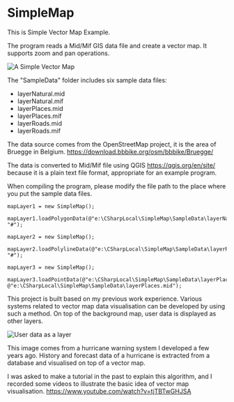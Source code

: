 # SimpleMap
This is Simple Vector Map Example.

The program reads a Mid/Mif GIS data file and create a vector map. It supports zoom and pan operations.

![A Simple Vector Map](https://demo-01.s3-ap-southeast-2.amazonaws.com/SimpleMapDemo.jpg)

The "SampleData" folder includes six sample data files:
* layerNatural.mid
* layerNatural.mif
* layerPlaces.mid
* layerPlaces.mif
* layerRoads.mid
* layerRoads.mif

The data source comes from the OpenStreetMap project, it is the area of Bruegge in Belgium. 
https://download.bbbike.org/osm/bbbike/Bruegge/

The data is converted to Mid/Mif file using QGIS https://qgis.org/en/site/ because it is a plain text file format, appropriate for an example program.

When compiling the program, please modify the file path to the place where you put the sample data files.

```
mapLayer1 = new SimpleMap();

mapLayer1.loadPolygonData(@"e:\CSharpLocal\SimpleMap\SampleData\layerNatural.mif", "#");
            
mapLayer2 = new SimpleMap();

mapLayer2.loadPolylineData(@"e:\CSharpLocal\SimpleMap\SampleData\layerRoads.mif", "#");

mapLayer3 = new SimpleMap();

mapLayer3.loadPointData(@"e:\CSharpLocal\SimpleMap\SampleData\layerPlaces.mif", @"e:\CSharpLocal\SimpleMap\SampleData\layerPlaces.mid");
```

This project is built based on my previous work experience. Various systems related to vector map data visualisation can be developed by using such a method. On top of the background map, user data is displayed as other layers.

![User data as a layer](https://demo-01.s3-ap-southeast-2.amazonaws.com/typhoon-warning-system.jpg)

This image comes from a hurricane warning system I developed a few years ago. History and forecast data of a hurricane is extracted from a database and visualised on top of a vector map.

I was asked to make a tutorial in the past to explain this algorithm, and I recorded some videos to illustrate the basic idea of vector map visualisation.
https://www.youtube.com/watch?v=tjTBTwGHJSA
